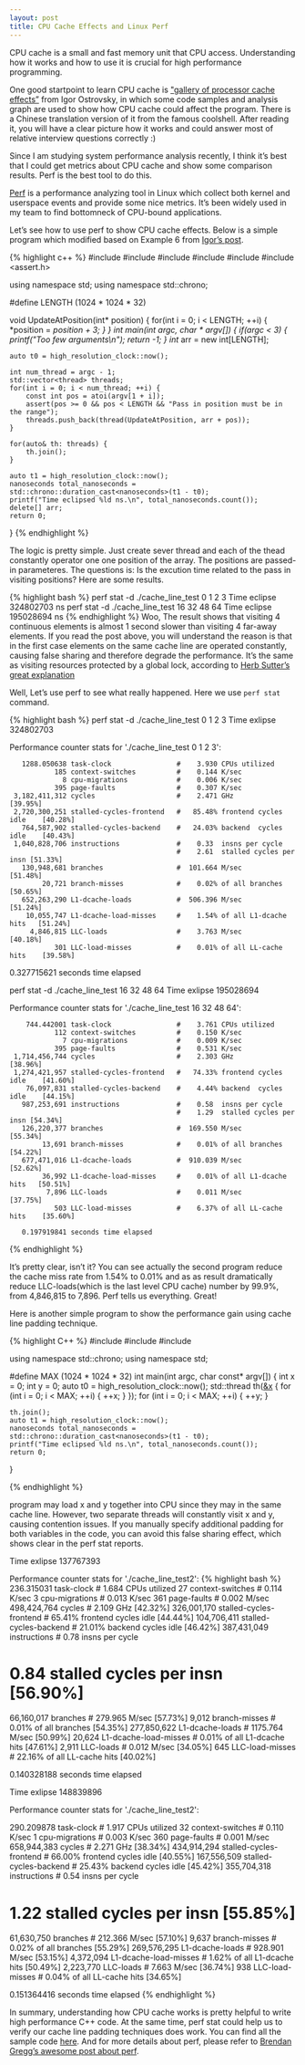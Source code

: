 ```yaml
---
layout: post
title: CPU Cache Effects and Linux Perf
---
```


CPU cache is a small and fast memory unit that CPU access. Understanding how it works and how to use it is crucial for high performance programming. 

One good startpoint to learn CPU cache is ["gallery of processor cache effects”](http://igoro.com/archive/gallery-of-processor-cache-effects/) from Igor Ostrovsky, in which some code samples and analysis graph are used to show how CPU cache could affect the program. There is a Chinese translation version of it from the famous coolshell. After reading it, you will have a clear picture how it works and could answer most of relative interview questions correctly :)

Since I am studying system performance analysis recently, I think it’s best that I could get metrics about CPU cache and show some comparison results. Perf is the best tool to do this. 

[Perf](http://en.wikipedia.org/wiki/Perf_%28Linux%29) is a performance analyzing tool in Linux which collect both kernel and userspace events and provide some nice metrics. It’s been widely used in my team to find bottomneck of CPU-bound applications. 

Let’s see how to use perf to show CPU cache effects. Below is a simple program which modified based on Example 6 from [Igor’s post](http://igoro.com/archive/gallery-of-processor-cache-effects/).

{% highlight c++ %}
#include <cstdio>
#include <cstdlib>
#include <chrono>
#include <thread>
#include <vector>
#include <assert.h>

using namespace std;
using namespace std::chrono;

#define LENGTH  (1024 * 1024 * 32)

void UpdateAtPosition(int* position) {
    for(int i = 0; i < LENGTH; ++i) {
        *position = *position + 3;
    }
}
int main(int argc, char * argv[])
{
    if(argc < 3) {
        printf("Too few arguments\n");
        return -1;
    }
    int* arr = new int[LENGTH];

    auto t0 = high_resolution_clock::now();

    int num_thread = argc - 1;
    std::vector<thread> threads;
    for(int i = 0; i < num_thread; ++i) {
        const int pos = atoi(argv[1 + i]);
        assert(pos >= 0 && pos < LENGTH && "Pass in position must be in  the range");
        threads.push_back(thread(UpdateAtPosition, arr + pos));
    }

    for(auto& th: threads) {
        th.join();
    }

    auto t1 = high_resolution_clock::now();
    nanoseconds total_nanoseconds = std::chrono::duration_cast<nanoseconds>(t1 - t0);
    printf("Time eclipsed %ld ns.\n", total_nanoseconds.count());
    delete[] arr;
    return 0;
}
{% endhighlight %}

The logic is pretty simple. Just create sever thread and each of the thead constantly operator one one position of the array. The positions are passed-in parameteres. The questions is: Is the excution time related to the pass in visiting positions? Here are some results.

{% highlight bash %}
perf stat -d ./cache_line_test 0 1 2 3
Time eclipse 324802703 ns
perf stat -d ./cache_line_test 16 32 48 64
Time eclipse 195028694 ns
{% endhighlight %}
Woo, The result shows that visiting 4 continuous elements is almost 1 second slower than visiting 4 far-away elements. If you read the post above, you will understand the reason is that in the first case elements on the same cache line are operated constantly, causing false sharing and therefore degrade the performance. It’s the same as visiting resources protected by a global lock, according to [Herb Sutter’s great explanation](http://www.drdobbs.com/parallel/maximize-locality-minimize-contention/208200273?pgno=1)

Well, Let’s use perf to see what really happened. Here we use ``perf stat`` command. 

{% highlight bash %}
perf stat -d ./cache_line_test 0 1 2 3
Time exlipse 324802703

 Performance counter stats for './cache_line_test 0 1 2 3':

       1288.050638 task-clock                #    3.930 CPUs utilized
               185 context-switches          #    0.144 K/sec
                 8 cpu-migrations            #    0.006 K/sec
               395 page-faults               #    0.307 K/sec
     3,182,411,312 cycles                    #    2.471 GHz                     [39.95%]
     2,720,300,251 stalled-cycles-frontend   #   85.48% frontend cycles idle    [40.28%]
       764,587,902 stalled-cycles-backend    #   24.03% backend  cycles idle    [40.43%]
     1,040,828,706 instructions              #    0.33  insns per cycle
                                             #    2.61  stalled cycles per insn [51.33%]
       130,948,681 branches                  #  101.664 M/sec                   [51.48%]
            20,721 branch-misses             #    0.02% of all branches         [50.65%]
       652,263,290 L1-dcache-loads           #  506.396 M/sec                   [51.24%]
        10,055,747 L1-dcache-load-misses     #    1.54% of all L1-dcache hits   [51.24%]
         4,846,815 LLC-loads                 #    3.763 M/sec                   [40.18%]
               301 LLC-load-misses           #    0.01% of all LL-cache hits    [39.58%]

0.327715621 seconds time elapsed


perf stat -d ./cache_line_test 16 32 48 64
Time exlipse 195028694

 Performance counter stats for './cache_line_test 16 32 48 64':

        744.442001 task-clock                #    3.761 CPUs utilized
               112 context-switches          #    0.150 K/sec
                 7 cpu-migrations            #    0.009 K/sec
               395 page-faults               #    0.531 K/sec
     1,714,456,744 cycles                    #    2.303 GHz                     [38.96%]
     1,274,421,957 stalled-cycles-frontend   #   74.33% frontend cycles idle    [41.60%]
        76,097,831 stalled-cycles-backend    #    4.44% backend  cycles idle    [44.15%]
       987,253,691 instructions              #    0.58  insns per cycle
                                             #    1.29  stalled cycles per insn [54.34%]
       126,220,377 branches                  #  169.550 M/sec                   [55.34%]
            13,691 branch-misses             #    0.01% of all branches         [54.22%]
       677,471,016 L1-dcache-loads           #  910.039 M/sec                   [52.62%]
            36,992 L1-dcache-load-misses     #    0.01% of all L1-dcache hits   [50.51%]
             7,896 LLC-loads                 #    0.011 M/sec                   [37.75%]
               503 LLC-load-misses           #    6.37% of all LL-cache hits    [35.60%]

       0.197919841 seconds time elapsed
{% endhighlight %}

It’s pretty clear, isn’t it? You can see actually the second program reduce the cache miss rate from 1.54% to 0.01% and as as result dramatically reduce LLC-loads(which is the last level CPU cache) number by 99.9%, from 4,846,815 to 7,896. Perf tells us everything. Great!

Here is another simple program to show the performance gain using cache line padding technique. 

{% highlight C++ %}
#include <iostream>
#include <thread>
#include <chrono>

using namespace std::chrono;
using namespace std;

#define MAX (1024 * 1024 * 32)
int main(int argc, char const* argv[]) {
    int x = 0;
    int y = 0;
    auto t0 = high_resolution_clock::now();
    std::thread th([&x]() {
        for (int i = 0; i < MAX; ++i) {
            ++x;
        }
    });
    for (int i = 0; i < MAX; ++i) {
        ++y;
    }

    th.join();
    auto t1 = high_resolution_clock::now();
    nanoseconds total_nanoseconds = std::chrono::duration_cast<nanoseconds>(t1 - t0);
    printf("Time eclipsed %ld ns.\n", total_nanoseconds.count());
    return 0;
}


{% endhighlight %}

program may load x and y together into CPU since they may in the same cache line. However, two separate threads will constantly visit x and y, causing contention issues. If you manually specify additional padding for both variables in the code, you can avoid this false sharing effect, which shows clear in the perf stat reports.


Time exlipse 137767393

Performance counter stats for './cache_line_test2':
{% highlight bash %}
236.315031 task-clock # 1.684 CPUs utilized
27 context-switches # 0.114 K/sec
3 cpu-migrations # 0.013 K/sec
361 page-faults # 0.002 M/sec
498,424,764 cycles # 2.109 GHz [42.32%]
326,001,170 stalled-cycles-frontend # 65.41% frontend cycles idle [44.44%]
104,706,411 stalled-cycles-backend # 21.01% backend cycles idle [46.42%]
387,431,049 instructions # 0.78 insns per cycle
# 0.84 stalled cycles per insn [56.90%]
66,160,017 branches # 279.965 M/sec [57.73%]
9,012 branch-misses # 0.01% of all branches [54.35%]
277,850,622 L1-dcache-loads # 1175.764 M/sec [50.99%]
20,624 L1-dcache-load-misses # 0.01% of all L1-dcache hits [47.61%]
2,911 LLC-loads # 0.012 M/sec [34.05%]
645 LLC-load-misses # 22.16% of all LL-cache hits [40.02%]

0.140328188 seconds time elapsed

Time exlipse 148839896

Performance counter stats for './cache_line_test2':

290.209878 task-clock # 1.917 CPUs utilized
32 context-switches # 0.110 K/sec
1 cpu-migrations # 0.003 K/sec
360 page-faults # 0.001 M/sec
658,944,383 cycles # 2.271 GHz [38.34%]
434,914,294 stalled-cycles-frontend # 66.00% frontend cycles idle [40.55%]
167,556,509 stalled-cycles-backend # 25.43% backend cycles idle [45.42%]
355,704,318 instructions # 0.54 insns per cycle
# 1.22 stalled cycles per insn [55.85%]
61,630,750 branches # 212.366 M/sec [57.10%]
9,637 branch-misses # 0.02% of all branches [55.29%]
269,576,295 L1-dcache-loads # 928.901 M/sec [53.15%]
4,372,094 L1-dcache-load-misses # 1.62% of all L1-dcache hits [50.49%]
2,223,770 LLC-loads # 7.663 M/sec [36.74%]
938 LLC-load-misses # 0.04% of all LL-cache hits [34.65%]

0.151364416 seconds time elapsed
{% endhighlight %}

In summary, understanding how CPU cache works is pretty helpful to write high performance C++ code. At the same time, perf stat could help us to verify our cache line padding techniques does work.  You can find all the sample code [here](https://github.com/qqibrow/PerfTest/tree/master/CacheTest). And for more details about perf, please refer to [Brendan Gregg’s awesome post about perf](http://www.brendangregg.com/perf.html).
